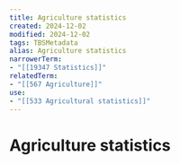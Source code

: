 ```yaml
---
title: Agriculture statistics
created: 2024-12-02
modified: 2024-12-02
tags: TBSMetadata
alias: Agriculture statistics
narrowerTerm:
- "[[19347 Statistics]]"
relatedTerm:
- "[[567 Agriculture]]"
use:
- "[[533 Agricultural statistics]]"
---
```

# Agriculture statistics
